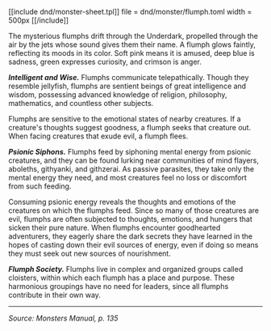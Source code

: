 <div class="monster-float" markdown="1">

[[include dnd/monster-sheet.tpl]]
file = dnd/monster/flumph.toml
width = 500px
[[/include]]

</div>

The mysterious flumphs drift through the Underdark, propelled through the air by the jets whose sound gives them their name. A flumph glows faintly, reflecting its moods in its color. Soft pink means it is amused, deep blue is sadness, green expresses curiosity, and crimson is anger.

***Intelligent and Wise.*** Flumphs communicate telepathically. Though they resemble jellyfish, flumphs are sentient beings of great intelligence and wisdom, possessing advanced knowledge of religion, philosophy, mathematics, and countless other subjects.

Flumphs are sensitive to the emotional states of nearby creatures. If a creature's thoughts suggest goodness, a flumph seeks that creature out. When facing creatures that exude evil, a flumph flees.

***Psionic Siphons.*** Flumphs feed by siphoning mental energy from psionic creatures, and they can be found lurking near communities of mind flayers, aboleths, githyanki, and githzerai. As passive parasites, they take only the mental energy they need, and most creatures feel no loss or discomfort from such feeding.

Consuming psionic energy reveals the thoughts and emotions of the creatures on which the flumphs feed. Since so many of those creatures are evil, flumphs are often subjected to thoughts, emotions, and hungers that sicken their pure nature. When flumphs encounter goodhearted adventurers, they eagerly share the dark secrets they have learned in the hopes of casting down their evil sources of energy, even if doing so means they must seek out new sources of nourishment.

***Flumph Society.*** Flumphs live in complex and organized groups called cloisters, within which each flumph has a place and purpose. These harmonious groupings have no need for leaders, since all flumphs contribute in their own way.

<hr class="no-float">

*Source: Monsters Manual, p. 135*
